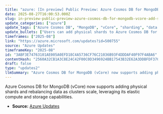 ```yaml
---
title: "azure: [In preview] Public Preview: Azure Cosmos DB for MongoDB (vCore)—add shards and rebalance data"
date: 2025-08-27T16:00:53.000Z
slug: in-preview-public-preview-azure-cosmos-db-for-mongodb-vcore-add-shards-and-rebalance-data
update_categories: ["azure"]
update_tags: ["Azure Cosmos DB", "MongoDB", "vCore", "sharding", "data rebalancing", "cloud database"]
update_bullets: ["Users can add physical shards to Azure Cosmos DB for MongoDB (vCore) clusters to accommodate growth.", "The service supports rebalancing data across shards to optimize performance and storage.", "Elastic compute and storage configurations enable efficient scaling with single physical shards typically meeting performance needs."]
timeframes: ["2025-08"]
link: "https://azure.microsoft.com/updates?id=500755"
source: "Azure Updates"
timeframeKey: "2025-08"
id: "3ABF3E74763101AE005A0EFD18C4A5736CF76C21036B93F4DDDAF40F97F4ABA6"
contentHash: "2560A32CB1A3C8E24C42F00C0D3496924BB17543B32E62A3DDBFDF37063F99C9"
draft: false
type: "updates2"
llmSummary: "Azure Cosmos DB for MongoDB (vCore) now supports adding physical shards and rebalancing data as clusters scale, leveraging its elastic compute and storage capabilities."
---
```


Azure Cosmos DB for MongoDB (vCore) now supports adding physical shards and rebalancing data as clusters scale, leveraging its elastic compute and storage capabilities.

- **Source:** [Azure Updates](https://azure.microsoft.com/updates?id=500755)
